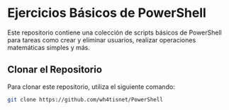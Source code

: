 # Ejercicios Básicos de PowerShell

Este repositorio contiene una colección de scripts básicos de PowerShell para tareas como crear y eliminar usuarios, realizar operaciones matemáticas simples y más.

## Clonar el Repositorio

Para clonar este repositorio, utiliza el siguiente comando:

```bash
git clone https://github.com/wh4tisnet/PowerShell
  ```
